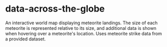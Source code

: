 # data-across-the-globe
An interactive world map displaying meteorite landings. The size of each meteorite is represented relative to its size, and additional data is shown when hovering over a meteorite's location. Uses meteorite strike data from a provided dataset.
